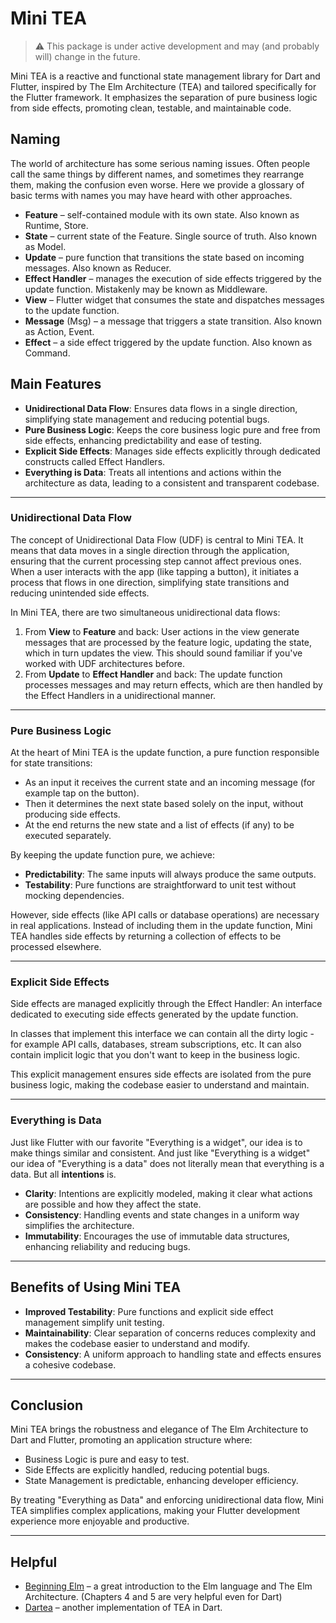 # Mini TEA

> ⚠️ This package is under active development and may (and probably will) change in the future.

Mini TEA is a reactive and functional state management library for Dart and Flutter, inspired by The Elm Architecture (TEA) and tailored specifically for the Flutter framework. It emphasizes the separation of pure business logic from side effects, promoting clean, testable, and maintainable code.

## Naming

The world of architecture has some serious naming issues.
Often people call the same things by different names, and sometimes they rearrange them, making the confusion even worse.
Here we provide a glossary of basic terms with names you may have heard with other approaches.

- __Feature__ – self-contained module with its own state. Also known as Runtime, Store.
- __State__ – current state of the Feature. Single source of truth. Also known as Model.
- __Update__ – pure function that transitions the state based on incoming messages. Also known as Reducer.
- __Effect Handler__ – manages the execution of side effects triggered by the update function. Mistakenly may be known as Middleware.
- __View__ – Flutter widget that consumes the state and dispatches messages to the update function.
- __Message__ (Msg) – a message that triggers a state transition. Also known as Action, Event.
- __Effect__ – a side effect triggered by the update function. Also known as Command.

## Main Features

- __Unidirectional Data Flow__: Ensures data flows in a single direction, simplifying state management and reducing potential bugs.
- __Pure Business Logic__: Keeps the core business logic pure and free from side effects, enhancing predictability and ease of testing.
- __Explicit Side Effects__: Manages side effects explicitly through dedicated constructs called Effect Handlers.
- __Everything is Data__: Treats all intentions and actions within the architecture as data, leading to a consistent and transparent codebase.

---

### Unidirectional Data Flow

The concept of Unidirectional Data Flow (UDF) is central to Mini TEA. It means that data moves in a single direction through the application, ensuring that the current processing step cannot affect previous ones. When a user interacts with the app (like tapping a button), it initiates a process that flows in one direction, simplifying state transitions and reducing unintended side effects.

In Mini TEA, there are two simultaneous unidirectional data flows:
1. From __View__ to __Feature__ and back: User actions in the view generate messages that are processed by the feature logic, updating the state, which in turn updates the view. This should sound familiar if you've worked with UDF architectures before.
2. From __Update__ to __Effect Handler__ and back: The update function processes messages and may return effects, which are then handled by the Effect Handlers in a unidirectional manner.

---

### Pure Business Logic

At the heart of Mini TEA is the update function, a pure function responsible for state transitions:
- As an input it receives the current state and an incoming message (for example tap on the button).
- Then it determines the next state based solely on the input, without producing side effects.
- At the end returns the new state and a list of effects (if any) to be executed separately.

By keeping the update function pure, we achieve:
- __Predictability__: The same inputs will always produce the same outputs.
- __Testability__: Pure functions are straightforward to unit test without mocking dependencies.

However, side effects (like API calls or database operations) are necessary in real applications. Instead of including them in the update function, Mini TEA handles side effects by returning a collection of effects to be processed elsewhere.

---

### Explicit Side Effects

Side effects are managed explicitly through the Effect Handler: An interface dedicated to executing side effects generated by the update function.

In classes that implement this interface we can contain all the dirty logic - for example API calls, databases, stream subscriptions, etc.
It can also contain implicit logic that you don't want to keep in the business logic.

This explicit management ensures side effects are isolated from the pure business logic, making the codebase easier to understand and maintain.

---

### Everything is Data

Just like Flutter with our favorite "Everything is a widget", our idea is to make things similar and consistent.
And just like "Everything is a widget" our idea of "Everything is a data" does not literally mean that everything is a data.
But all __intentions__ is.

- __Clarity__: Intentions are explicitly modeled, making it clear what actions are possible and how they affect the state.
- __Consistency__: Handling events and state changes in a uniform way simplifies the architecture.
- __Immutability__: Encourages the use of immutable data structures, enhancing reliability and reducing bugs.

---

## Benefits of Using Mini TEA

- __Improved Testability__: Pure functions and explicit side effect management simplify unit testing.
- __Maintainability__: Clear separation of concerns reduces complexity and makes the codebase easier to understand and modify.
- __Consistency__: A uniform approach to handling state and effects ensures a cohesive codebase.

---

## Conclusion

Mini TEA brings the robustness and elegance of The Elm Architecture to Dart and Flutter, promoting an application structure where:
- Business Logic is pure and easy to test.
- Side Effects are explicitly handled, reducing potential bugs.
- State Management is predictable, enhancing developer efficiency.

By treating "Everything as Data" and enforcing unidirectional data flow, Mini TEA simplifies complex applications, making your Flutter development experience more enjoyable and productive.

---

## Helpful

- [Beginning Elm](https://elmprogramming.com) – a great introduction to the Elm language and The Elm Architecture. (Chapters 4 and 5 are very helpful even for Dart)
- [Dartea](https://github.com/p69/dartea) – another implementation of TEA in Dart.